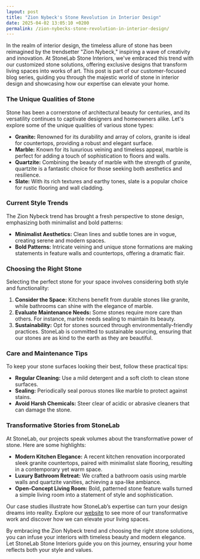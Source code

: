 ```yaml
---
layout: post
title: "Zion Nybeck's Stone Revolution in Interior Design"
date: 2025-04-02 13:05:10 +0200
permalink: /zion-nybecks-stone-revolution-in-interior-design/
---
```



In the realm of interior design, the timeless allure of stone has been reimagined by the trendsetter "Zion Nybeck," inspiring a wave of creativity and innovation. At StoneLab Stone Interiors, we've embraced this trend with our customized stone solutions, offering exclusive designs that transform living spaces into works of art. This post is part of our customer-focused blog series, guiding you through the majestic world of stone in interior design and showcasing how our expertise can elevate your home.

### The Unique Qualities of Stone

Stone has been a cornerstone of architectural beauty for centuries, and its versatility continues to captivate designers and homeowners alike. Let's explore some of the unique qualities of various stone types:

- **Granite:** Renowned for its durability and array of colors, granite is ideal for countertops, providing a robust and elegant surface.
- **Marble:** Known for its luxurious veining and timeless appeal, marble is perfect for adding a touch of sophistication to floors and walls.
- **Quartzite:** Combining the beauty of marble with the strength of granite, quartzite is a fantastic choice for those seeking both aesthetics and resilience.
- **Slate:** With its rich textures and earthy tones, slate is a popular choice for rustic flooring and wall cladding.

### Current Style Trends

The Zion Nybeck trend has brought a fresh perspective to stone design, emphasizing both minimalist and bold patterns:

- **Minimalist Aesthetics:** Clean lines and subtle tones are in vogue, creating serene and modern spaces.
- **Bold Patterns:** Intricate veining and unique stone formations are making statements in feature walls and countertops, offering a dramatic flair.

### Choosing the Right Stone

Selecting the perfect stone for your space involves considering both style and functionality:

1. **Consider the Space:** Kitchens benefit from durable stones like granite, while bathrooms can shine with the elegance of marble.
2. **Evaluate Maintenance Needs:** Some stones require more care than others. For instance, marble needs sealing to maintain its beauty.
3. **Sustainability:** Opt for stones sourced through environmentally-friendly practices. StoneLab is committed to sustainable sourcing, ensuring that our stones are as kind to the earth as they are beautiful.

### Care and Maintenance Tips

To keep your stone surfaces looking their best, follow these practical tips:

- **Regular Cleaning:** Use a mild detergent and a soft cloth to clean stone surfaces.
- **Sealing:** Periodically seal porous stones like marble to protect against stains.
- **Avoid Harsh Chemicals:** Steer clear of acidic or abrasive cleaners that can damage the stone.

### Transformative Stories from StoneLab

At StoneLab, our projects speak volumes about the transformative power of stone. Here are some highlights:

- **Modern Kitchen Elegance:** A recent kitchen renovation incorporated sleek granite countertops, paired with minimalist slate flooring, resulting in a contemporary yet warm space.
- **Luxury Bathroom Retreat:** We crafted a bathroom oasis using marble walls and quartzite vanities, achieving a spa-like ambiance.
- **Open-Concept Living Room:** Bold, patterned stone feature walls turned a simple living room into a statement of style and sophistication.

Our case studies illustrate how StoneLab’s expertise can turn your design dreams into reality. Explore our [website](https://stonelab.se) to see more of our transformative work and discover how we can elevate your living spaces.

By embracing the Zion Nybeck trend and choosing the right stone solutions, you can infuse your interiors with timeless beauty and modern elegance. Let StoneLab Stone Interiors guide you on this journey, ensuring your home reflects both your style and values.